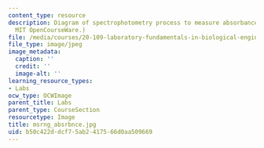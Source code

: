 ```yaml
---
content_type: resource
description: Diagram of spectrophotometry process to measure absorbance. (Figure by
  MIT OpenCourseWare.)
file: /media/courses/20-109-laboratory-fundamentals-in-biological-engineering-fall-2007/b50c422ddcf75ab2417566d0aa509669_msrng_absrbnce.jpg
file_type: image/jpeg
image_metadata:
  caption: ''
  credit: ''
  image-alt: ''
learning_resource_types:
- Labs
ocw_type: OCWImage
parent_title: Labs
parent_type: CourseSection
resourcetype: Image
title: msrng_absrbnce.jpg
uid: b50c422d-dcf7-5ab2-4175-66d0aa509669
---
```

